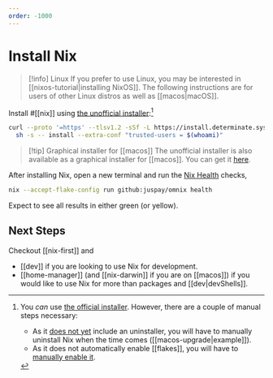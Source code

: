 ```yaml
---
order: -1000
---
```


# Install Nix


>[!info] Linux
> If you prefer to use Linux, you may be interested in [[nixos-tutorial|installing NixOS]]. The following instructions are for users of other Linux distros as well as [[macos|macOS]].

Install #[[nix]] using [the unofficial installer](https://github.com/DeterminateSystems/nix-installer#the-determinate-nix-installer):[^official]

```sh
curl --proto '=https' --tlsv1.2 -sSf -L https://install.determinate.systems/nix | \
  sh -s -- install --extra-conf "trusted-users = $(whoami)"
```

> [!tip] Graphical installer for [[macos]]
> The unofficial installer is also available as a graphical installer for [[macos]]. You can get it [here](https://determinate.systems/posts/graphical-nix-installer).

After installing Nix, open a new terminal and run the [Nix Health](https://github.com/juspay/nix-health) checks,

```sh
nix --accept-flake-config run github:juspay/omnix health
```

Expect to see all results in either green (or yellow).

## Next Steps

Checkout [[nix-first]] and 

- [[dev]] if you are looking to use Nix for development.
- [[home-manager]] (and [[nix-darwin]] if you are on [[macos]]) if you would like to use Nix for more than packages and [[dev|devShells]].

[^official]: You *can* use [the official installer](https://nixos.org/download). However, there are a couple of manual steps necessary:
    - As it [does not yet](https://discourse.nixos.org/t/anyone-up-for-picking-at-some-nix-onboarding-improvements/13152/4) include an uninstaller, you will have to manually uninstall Nix when the time comes ([[macos-upgrade|example]]). 
    - As it does not automatically enable [[flakes]], you will have to [manually enable it](https://nixos.wiki/wiki/Flakes).

